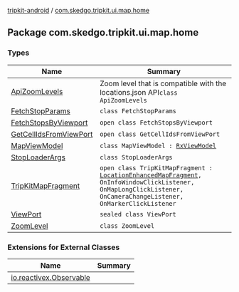 [tripkit-android](../index.md) / [com.skedgo.tripkit.ui.map.home](./index.md)

## Package com.skedgo.tripkit.ui.map.home

### Types

| Name | Summary |
|---|---|
| [ApiZoomLevels](-api-zoom-levels/index.md) | Zoom level that is compatible with the locations.json API`class ApiZoomLevels` |
| [FetchStopParams](-fetch-stop-params/index.md) | `class FetchStopParams` |
| [FetchStopsByViewport](-fetch-stops-by-viewport/index.md) | `open class FetchStopsByViewport` |
| [GetCellIdsFromViewPort](-get-cell-ids-from-view-port/index.md) | `open class GetCellIdsFromViewPort` |
| [MapViewModel](-map-view-model/index.md) | `class MapViewModel : `[`RxViewModel`](../com.skedgo.tripkit.ui.core/-rx-view-model/index.md) |
| [StopLoaderArgs](-stop-loader-args/index.md) | `class StopLoaderArgs` |
| [TripKitMapFragment](-trip-kit-map-fragment/index.md) | `open class TripKitMapFragment : `[`LocationEnhancedMapFragment`](../com.skedgo.tripkit.ui.map/-location-enhanced-map-fragment/index.md)`, OnInfoWindowClickListener, OnMapLongClickListener, OnCameraChangeListener, OnMarkerClickListener` |
| [ViewPort](-view-port/index.md) | `sealed class ViewPort` |
| [ZoomLevel](-zoom-level/index.md) | `class ZoomLevel` |

### Extensions for External Classes

| Name | Summary |
|---|---|
| [io.reactivex.Observable](io.reactivex.-observable/index.md) |  |
